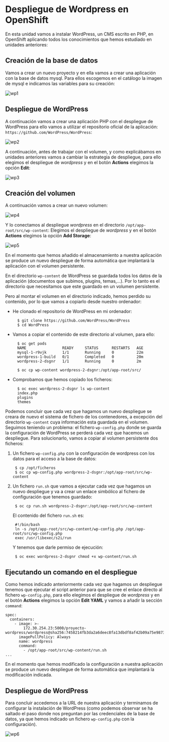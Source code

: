 # Despliegue de Wordpress en OpenShift

En esta unidad vamos a instalar WordPress, un CMS escrito en PHP, en OpenShift aplicando todos los conocimientos que hemos estudiado en unidades anteriores:

## Creación de la base de datos

Vamos a crear un nuevo proyecto y en ella vamos a crear una aplicación con la base de datos mysql. Para ellos escogemos en el catálogo la imagen de mysql e indicamos las variables para su creación:

![wp1](img/mysql.png)

## Despliegue de WordPress

A continuación vamos a crear una aplicación PHP con el despliegue de WordPress para ello vamos a utilizar el repositorio oficial de la aplicación: `https://github.com/WordPress/WordPress`:

![wp2](img/php.png)

A continuación, antes de trabajar con el volumen, y como explicábamos en unidades anteriores vamos a cambiar la estrategia de despliegue, para ello elegimos el despliegue de *wordpress* y en el botón **Actions** elegimos la opción **Edit**:

![wp3](img/deploy.png)

## Creación del volumen

A continuación vamos a crear un nuevo volumen:

![wp4](img/volumen.png)

Y lo conectamos al despliegue *wordpress* en el directorio `/opt/app-root/src/wp-content`: Elegimos el despliegue de *wordpress* y en el botón **Actions** elegimos la opción **Add Storage**:

![wp5](img/volumen2.png)

En el momento que hemos añadido el almacenamiento a nuestra aplicación se produce un nuevo despliegue de forma automática que implantará la aplicación con el volumen persistente.

En el directorio `wp-content` de WordPress se guardada todos los datos de la aplicación (documentos que subimos, plugins, temas,...). Por lo tanto es el directorio que necesitamos que este guardado en un volumen persistente.

Pero al montar el volumen en el directorio indicado, hemos perdido su contenido, por lo que vamos a copiarlo desde nuestro ordenador:

* He clonado el repositorio de WordPress en mi ordenador:

        $ git clone https://github.com/WordPress/WordPress
        $ cd WordPress

* Vamos a copiar el contenido de este directorio al volumen, para ello:

        $ oc get pods
        NAME                READY     STATUS      RESTARTS   AGE
        mysql-1-r9vjk       1/1       Running     0          22m
        wordpress-1-build   0/1       Completed   0          20m
        wordpress-2-dsgnr   1/1       Running     0          2m

        $ oc cp wp-content wordpress-2-dsgnr:/opt/app-root/src/

* Comprobamos que hemos copiado los ficheros:

        $ oc exec wordpress-2-dsgnr ls wp-content
        index.php
        plugins
        themes

Podemos concluir que cada vez que hagamos un nuevo despliegue se creara de nuevo el sistema de fichero de los contenedores, a excepción del directorio `wp-content` cuya información esta guardada en el volumen. Seguimos teniendo un problema: el fichero `wp-config.php` donde se guarda la configuración de WordPress se perderá cada vez que hacemos un despliegue. Para solucionarlo, vamos a copiar al volumen persistente dos ficheros:

1. Un fichero `wp-config.php` con la configuración de wordpress con los datos para el acceso a la base de datos:

        $ cp /opt/ficheros
        $ oc cp wp-config.php wordpress-2-dsgnr:/opt/app-root/src/wp-content

2. Un fichero `run.sh` que vamos a ejecutar cada vez que hagamos un nuevo despliegue y va a crear un enlace simbólico al fichero de configuración que tenemos guardado: 

        $ oc cp run.sh wordpress-2-dsgnr:/opt/app-root/src/wp-content
    
    El contenido del fichero `run.sh` es:

        #!/bin/bash
        ln -s /opt/app-root/src/wp-content/wp-config.php /opt/app-root/src/wp-config.php
        exec /usr/libexec/s2i/run
    
    Y tenemos que darle permiso de ejecución:

        $ oc exec wordpress-2-dsgnr chmod +x wp-content/run.sh

## Ejecutando un comando en el despliegue

Como hemos indicado anteriormente cada vez que hagamos un despliegue tenemos que ejecutar el script anterior para que se cree el enlace directo al fichero `wp-config.php`, para ello elegimos el despliegue de *wordpress* y en el botón **Actions** elegimos la opción **Edit YAML** y vamos a añadir la sección `command`:

    spec:
      containers:
        - image: >-
            172.30.254.23:5000/proyecto-wordpress/wordpress@sha256:7458214fb3da2a6deec8fa13dbdf8af42b09a75e98735937bf67f6da72adb468
          imagePullPolicy: Always
          name: wordpress
          command:
            - /opt/app-root/src/wp-content/run.sh
    ...

En el momento que hemos modificado la configuración a nuestra aplicación se produce un nuevo despliegue de forma automática que implantará la modificación indicada.

## Despliegue de WordPress

Para concluir accedemos a la URL de nuestra aplicación y terminamos de configurar la instalación de WordPress (como podemos observar se ha saltado el paso donde nos preguntan por las credenciales de la base de datos, ya que hemos indicado un fichero `wp-config.php` con la configuración).

![wp6](img/wp.png)
